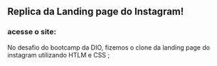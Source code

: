## Replica da Landing page do Instagram! 
### acesse o site: 

No desafio do bootcamp da DIO, fizemos o clone da landing page do instagram utilizando HTLM e CSS ; 
